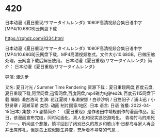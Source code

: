 # 420
日本动漫《夏日重现/サマータイムレンダ》1080P高清视频合集日语中字[MP4/10.68GB]云网盘下载

https://zqhdz.com/8334.html

日本动漫《夏日重现/サマータイムレンダ》1080P高清视频合集日语中字[MP4/10.68GB]云网盘下载，MP4高清视频格式，文件大小10.68GB。已做压缩处理，云网盘下载后解压使用。
日本动漫《夏日重现/サマータイムレンダ》简介：
日本动漫《夏日重现/サマータイムレンダ》

导演: 渡边步

又名: 夏日时光 / Summer Time Rendering
资源下载：夏日重现网盘,百度云盘,夏日重现下载,阿里网盘,迅雷网盘,百度网盘,mp4磁力电驴ed2k,百度云115网盘下载
编剧: 濑古浩司
主演: 花江夏树 / 永濑安娜 / 白砂沙帆 / 日笠阳子 / 浦山迅 / 小野贤章 / 河濑茉希
类型: 动画
制片国家/地区: 日本
语言: 日语
首播: 2022-04-15(日本)
集数: 25
剧情简介：
《夏日重现》是作者田中靖规创作的漫画作品。近日，该漫画宣布完结，同时动画化、真人化和现实逃脱游戏化。 
青梅竹马的潮死了——。听闻这个悲报，慎平回到了阔别已久的故乡和歌山市·日都岛与家人再会并出席葬礼。但是岛上貌似陡生异变，充斥着不寻常的气息…
